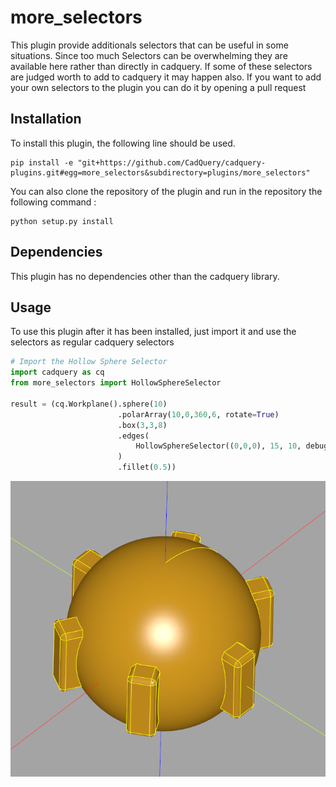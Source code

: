 # more_selectors

This plugin provide additionals selectors that can be useful in some situations. Since too much Selectors can be overwhelming they are available here rather than directly in cadquery.
If some of these selectors are judged worth to add to cadquery it may happen also.
If you want to add your own selectors to the plugin you can do it by opening a pull request

## Installation

To install this plugin, the following line should be used.

```
pip install -e "git+https://github.com/CadQuery/cadquery-plugins.git#egg=more_selectors&subdirectory=plugins/more_selectors"
```
You can also clone the repository of the plugin and run in the repository the following command :
```
python setup.py install
```

## Dependencies

This plugin has no dependencies other than the cadquery library.

## Usage

To use this plugin after it has been installed, just import it and use the selectors as regular cadquery selectors

```python
# Import the Hollow Sphere Selector
import cadquery as cq
from more_selectors import HollowSphereSelector

result = (cq.Workplane().sphere(10)
                        .polarArray(10,0,360,6, rotate=True)
                        .box(3,3,8)
                        .edges(
                            HollowSphereSelector((0,0,0), 15, 10, debug= True)
                        )
                        .fillet(0.5))

```
<img src="images/readme_example.PNG" width="600"/>